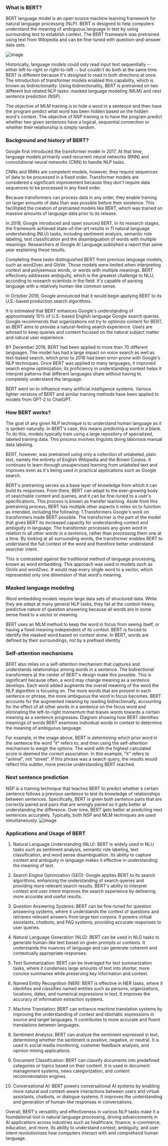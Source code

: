 ### What is BERT?
BERT language model is an open source machine learning framework for natural language processing (NLP). BERT is designed to help computers understand the meaning of ambiguous language in text by using surrounding text to establish context. The BERT framework was pretrained using text from Wikipedia and can be fine-tuned with question-and-answer data sets.

![image](https://github.com/Ro-han12/CAEI_AI_MODELS/assets/95674406/49e77494-ceb1-4f41-9493-31892bd56afc)


Historically, language models could only read input text sequentially -- either left-to-right or right-to-left -- but couldn't do both at the same time. BERT is different because it's designed to read in both directions at once. The introduction of transformer models enabled this capability, which is known as bidirectionality. Using bidirectionality, BERT is pretrained on two different but related NLP tasks: masked language modeling (MLM) and next sentence prediction (NSP).

The objective of MLM training is to hide a word in a sentence and then have the program predict what word has been hidden based on the hidden word's context. The objective of NSP training is to have the program predict whether two given sentences have a logical, sequential connection or whether their relationship is simply random.

### Background and history of BERT?
Google first introduced the transformer model in 2017. At that time, language models primarily used recurrent neural networks (RNN) and convolutional neural networks (CNN) to handle NLP tasks.

CNNs and RNNs are competent models, however, they require sequences of data to be processed in a fixed order. Transformer models are considered a significant improvement because they don't require data sequences to be processed in any fixed order.

Because transformers can process data in any order, they enable training on larger amounts of data than was possible before their existence. This facilitated the creation of pretrained models like BERT, which was trained on massive amounts of language data prior to its release.

In 2018, Google introduced and open sourced BERT. In its research stages, the framework achieved state-of-the-art results in 11 natural language understanding (NLU) tasks, including sentiment analysis, semantic role labeling, text classification and the disambiguation of words with multiple meanings. Researchers at Google AI Language published a report that same year explaining these results.

Completing these tasks distinguished BERT from previous language models, such as word2vec and GloVe. Those models were limited when interpreting context and polysemous words, or words with multiple meanings. BERT effectively addresses ambiguity, which is the greatest challenge to NLU, according to research scientists in the field. It's capable of parsing language with a relatively human-like common sense.

In October 2019, Google announced that it would begin applying BERT to its U.S.-based production search algorithms.

It is estimated that BERT enhances Google's understanding of approximately 10% of U.S.-based English language Google search queries. Google recommends that organizations not try to optimize content for BERT, as BERT aims to provide a natural-feeling search experience. Users are advised to keep queries and content focused on the natural subject matter and natural user experience.

BY December 2019, BERT had been applied to more than 70 different languages. The model has had a large impact on voice search as well as text-based search, which prior to 2018 had been error-prone with Google's NLP techniques. Once BERT was applied to many languages, it improved search engine optimization; its proficiency in understanding context helps it interpret patterns that different languages share without having to completely understand the language.

BERT went on to influence many artificial intelligence systems. Various lighter versions of BERT and similar training methods have been applied to models from GPT-2 to ChatGPT.

### How BERT works?
The goal of any given NLP technique is to understand human language as it is spoken naturally. In BERT's case, this means predicting a word in a blank. To do this, models typically train using a large repository of specialized, labeled training data. This process involves linguists doing laborious manual data labeling.

BERT, however, was pretrained using only a collection of unlabeled, plain text, namely the entirety of English Wikipedia and the Brown Corpus. It continues to learn through unsupervised learning from unlabeled text and improves even as it's being used in practical applications such as Google search.

BERT's pretraining serves as a base layer of knowledge from which it can build its responses. From there, BERT can adapt to the ever-growing body of searchable content and queries, and it can be fine-tuned to a user's specifications. This process is known as transfer learning. Aside from this pretraining process, BERT has multiple other aspects it relies on to function as intended, including the following:
1.Transformers
Google's work on transformers made BERT possible. The transformer is the part of the model that gives BERT its increased capacity for understanding context and ambiguity in language. The transformer processes any given word in relation to all other words in a sentence, rather than processing them one at a time. By looking at all surrounding words, the transformer enables BERT to understand the full context of the word and therefore better understand searcher intent.

This is contrasted against the traditional method of language processing, known as word embedding. This approach was used in models such as GloVe and word2vec. It would map every single word to a vector, which represented only one dimension of that word's meaning.

### Masked language modeling
Word embedding models require large data sets of structured data. While they are adept at many general NLP tasks, they fail at the context-heavy, predictive nature of question answering because all words are in some sense fixed to a vector or meaning.

BERT uses an MLM method to keep the word in focus from seeing itself, or having a fixed meaning independent of its context. BERT is forced to identify the masked word based on context alone. In BERT, words are defined by their surroundings, not by a prefixed identity 

### Self-attention mechanisms
BERT also relies on a self-attention mechanism that captures and understands relationships among words in a sentence. The bidirectional transformers at the center of BERT's design make this possible. This is significant because often, a word may change meaning as a sentence develops. Each word added augments the overall meaning of the word the NLP algorithm is focusing on. The more words that are present in each sentence or phrase, the more ambiguous the word in focus becomes. BERT accounts for the augmented meaning by reading bidirectionally, accounting for the effect of all other words in a sentence on the focus word and eliminating the left-to-right momentum that biases words towards a certain meaning as a sentence progresses.
Diagram showing how BERT identifies meanings of words
BERT examines individual words in context to determine the meaning of ambiguous language.

For example, in the image above, BERT is determining which prior word in the sentence the word "it" refers to, and then using the self-attention mechanism to weigh the options. The word with the highest calculated score is deemed the correct association. In this example, "it" refers to "animal", not "street". If this phrase was a search query, the results would reflect this subtler, more precise understanding BERT reached.

### Next sentence prediction
NSP is a training technique that teaches BERT to predict whether a certain sentence follows a previous sentence to test its knowledge of relationships between sentences. Specifically, BERT is given both sentence pairs that are correctly paired and pairs that are wrongly paired so it gets better at understanding the difference. Over time, BERT gets better at predicting next sentences accurately. Typically, both NSP and MLM techniques are used simultaneously.
![image](https://github.com/Ro-han12/CAEI_AI_MODELS/assets/95674406/1efae604-2d3a-4fa1-8f02-ff01440c2d91)

### Applications and Usage of BERT

1. Natural Language Understanding (NLU): BERT is widely used in NLU tasks such as sentiment analysis, semantic role labeling, text classification, and word sense disambiguation. Its ability to capture context and ambiguity in language makes it effective in understanding the meaning of text.

2. Search Engine Optimization (SEO): Google applies BERT to its search algorithms, enhancing the understanding of search queries and providing more relevant search results. BERT's ability to interpret context and user intent improves the search experience by delivering more accurate and useful results.

3. Question Answering Systems: BERT can be fine-tuned for question answering systems, where it understands the context of questions and retrieves relevant answers from large text corpora. It powers virtual assistants, chatbots, and FAQ systems, providing accurate responses to user queries.

4. Natural Language Generation (NLG): BERT can be used in NLG tasks to generate human-like text based on given prompts or contexts. It understands the nuances of language and can generate coherent and contextually appropriate responses.

5. Text Summarization: BERT can be leveraged for text summarization tasks, where it condenses large amounts of text into shorter, more concise summaries while preserving key information and context.

6. Named Entity Recognition (NER): BERT is effective in NER tasks, where it identifies and classifies named entities such as persons, organizations, locations, dates, and numerical expressions in text. It improves the accuracy of information extraction systems.

7. Machine Translation: BERT can enhance machine translation systems by improving the understanding of context and idiomatic expressions in source and target languages. It contributes to more accurate and fluent translations between languages.

8. Sentiment Analysis: BERT can analyze the sentiment expressed in text, determining whether the sentiment is positive, negative, or neutral. It is used in social media monitoring, customer feedback analysis, and opinion mining applications.

9. Document Classification: BERT can classify documents into predefined categories or topics based on their content. It is used in document management systems, news categorization, and content recommendation engines.

10. Conversational AI: BERT powers conversational AI systems by enabling more natural and context-aware interactions between users and virtual assistants, chatbots, or dialogue systems. It improves the understanding and generation of human-like responses in conversations.

Overall, BERT's versatility and effectiveness in various NLP tasks make it a foundational tool in natural language processing, driving advancements in AI applications across industries such as healthcare, finance, e-commerce, education, and more. Its ability to understand context, ambiguity, and user intent revolutionizes how computers interact with and comprehend human language.